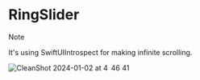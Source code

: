 # RingSlider

> [!NOTE]
> It's using SwiftUIIntrospect for making infinite scrolling.

![CleanShot 2024-01-02 at 4  46 41](https://github.com/FluidGroup/swiftui-ring-slider/assets/1888355/fd50dba5-a786-4561-906f-1fd5850c4f82)
